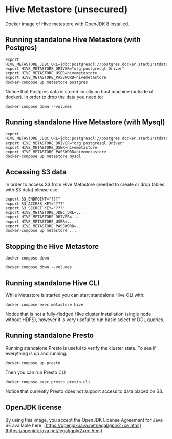 # Hive Metastore (unsecured) 
           
Docker image of Hive metastore with OpenJDK 8 installed.

## Running standalone Hive Metastore (with Postgres)

    export HIVE_METASTORE_JDBC_URL=jdbc:postgresql://postgres.docker.starburstdata.com/hivemetastore
    export HIVE_METASTORE_DRIVER="org.postgresql.Driver"
    export HIVE_METASTORE_USER=hivemetastore
    export HIVE_METASTORE_PASSWORD=hivemetastore
    docker-compose up metastore postgres

Notice that Postgres data is stored locally on host machine (outside of docker). 
In order to drop the data you need to:

    docker-compose down --volumes

## Running standalone Hive Metastore (with Mysql)

    export HIVE_METASTORE_JDBC_URL=jdbc:postgresql://postgres.docker.starburstdata.com/hivemetastore
    export HIVE_METASTORE_DRIVER="org.postgresql.Driver"
    export HIVE_METASTORE_USER=hivemetastore
    export HIVE_METASTORE_PASSWORD=hivemetastore
    docker-compose up metastore mysql

## Accessing S3 data

In order to access S3 from Hive Metastore (needed to create or drop tables with S3 data) please use:

    export S3_ENDPOINT="???"
    export S3_ACCESS_KEY="???"
    export S3_SECRET_KEY="???"
    export HIVE_METASTORE_JDBC_URL=...
    export HIVE_METASTORE_DRIVER=...
    export HIVE_METASTORE_USER=...
    export HIVE_METASTORE_PASSWORD=...
    docker-compose up metastore ...

## Stopping the Hive Metastore 

    docker-compose down 

    docker-compose down --volumes

## Running standalone Hive CLI

While Metastore is started you can start standalone Hive CLI with:

    docker-compose exec metastore hive

Notice that is not a fully-fledged Hive cluster installation (single node without HDFS), 
however it is very useful to run basic select or DDL queries.

## Running standalone Presto 

Running standalone Presto is useful to verify the cluster state. To see if everything is up and running.

    docker-compose up presto
   
Then you can run Presto CLI

    docker-compose exec presto presto-cli

Notice that currently Presto does not support access to data placed on S3.

## OpenJDK license

By using this image, you accept the OpenJDK License Agreement for Java SE available here:
[https://openjdk.java.net/legal/gplv2+ce.html](https://openjdk.java.net/legal/gplv2+ce.html)
